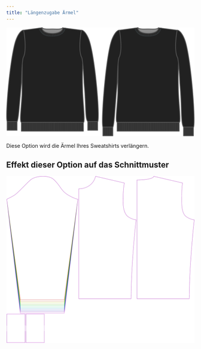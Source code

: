 ```yaml
---
title: "Längenzugabe Ärmel"
---
```


![Ärmel Längenzugabe](sleevelengthbonus.svg)

Diese Option wird die Ärmel Ihres Sweatshirts verlängern.

## Effekt dieser Option auf das Schnittmuster

![Dieses Bild zeigt den Effekt dieser Option, indem es mehrere Varianten überlagert, die einen anderen Wert für diese Option haben](sven_sleevelengthbonus_sample.svg "Effekt dieser Option auf das Schnittmuster")
